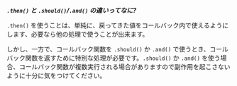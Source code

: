 ***`.then()` と `.should()`/`.and()` の違いってなに?***

`.then()` を使うことは、単純に、戻ってきた値をコールバック内で使えるようにします、必要なら他の処理で使うことが出来ます。

しかし、一方で、コールバック関数を `.should()` か `.and()` で使うとき、コールバック関数を返すために特別な処理が必要です。`.should()` か `.and()` を使う場合、コールバック関数が複数実行される場合がありますので副作用を起こさないように十分に気をつけてください。
